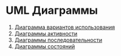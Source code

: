# UML Диаграммы
1. [Диаграмма вариантов использования](https://github.com/GaponTV/AnonChatVK/blob/master/Documents/Diagrams/UseCase.md)
2. [Диаграммы активности](https://github.com/GaponTV/AnonChatVK/blob/master/Documents/Diagrams/Activity.md)
3. [Диаграммы последовательности](https://github.com/GaponTV/AnonChatVK/blob/master/Documents/Diagrams/Sequence.md)
4. [Диаграммы состояний](https://github.com/GaponTV/AnonChatVK/blob/master/Documents/Diagrams/State.md)
